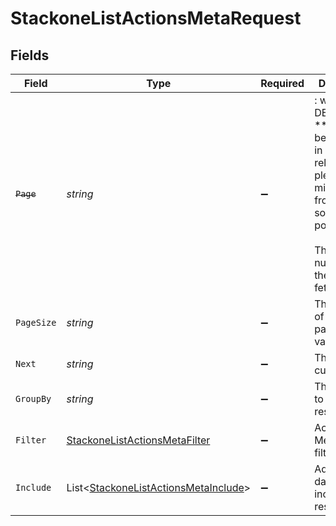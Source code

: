 # StackoneListActionsMetaRequest


## Fields

| Field                                                                                                                                                            | Type                                                                                                                                                             | Required                                                                                                                                                         | Description                                                                                                                                                      | Example                                                                                                                                                          |
| ---------------------------------------------------------------------------------------------------------------------------------------------------------------- | ---------------------------------------------------------------------------------------------------------------------------------------------------------------- | ---------------------------------------------------------------------------------------------------------------------------------------------------------------- | ---------------------------------------------------------------------------------------------------------------------------------------------------------------- | ---------------------------------------------------------------------------------------------------------------------------------------------------------------- |
| ~~`Page`~~                                                                                                                                                       | *string*                                                                                                                                                         | :heavy_minus_sign:                                                                                                                                               | : warning: ** DEPRECATED **: This will be removed in a future release, please migrate away from it as soon as possible.<br/><br/>The page number of the results to fetch |                                                                                                                                                                  |
| `PageSize`                                                                                                                                                       | *string*                                                                                                                                                         | :heavy_minus_sign:                                                                                                                                               | The number of results per page (default value is 25)                                                                                                             |                                                                                                                                                                  |
| `Next`                                                                                                                                                           | *string*                                                                                                                                                         | :heavy_minus_sign:                                                                                                                                               | The unified cursor                                                                                                                                               |                                                                                                                                                                  |
| `GroupBy`                                                                                                                                                        | *string*                                                                                                                                                         | :heavy_minus_sign:                                                                                                                                               | The relation to group the results by                                                                                                                             | [<br/>"connector"<br/>]                                                                                                                                          |
| `Filter`                                                                                                                                                         | [StackoneListActionsMetaFilter](../../Models/Requests/StackoneListActionsMetaFilter.md)                                                                          | :heavy_minus_sign:                                                                                                                                               | Actions Metadata filters                                                                                                                                         |                                                                                                                                                                  |
| `Include`                                                                                                                                                        | List<[StackoneListActionsMetaInclude](../../Models/Requests/StackoneListActionsMetaInclude.md)>                                                                  | :heavy_minus_sign:                                                                                                                                               | Additional data to include in the response                                                                                                                       | [<br/>"operation_details"<br/>]                                                                                                                                  |